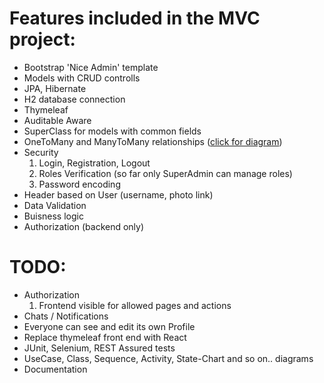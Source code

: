 # Features included in the MVC project:
  - Bootstrap 'Nice Admin' template
  - Models with CRUD controlls
  - JPA, Hibernate
  - H2 database connection
  - Thymeleaf
  - Auditable Aware
  - SuperClass for models with common fields
  - OneToMany and ManyToMany relationships ([click for diagram](https://github.com/Petar-I-Ivanov/rent-a-car/blob/main/diagrams/ERDiagram.jpg))
  - Security
    1. Login, Registration, Logout
    2. Roles Verification (so far only SuperAdmin can manage roles)
    3. Password encoding
  - Header based on User (username, photo link)
  - Data Validation
  - Buisness logic
  - Authorization (backend only)

# TODO:
  - Authorization
  	  1. Frontend visible for allowed pages and actions
  - Chats / Notifications
  - Everyone can see and edit its own Profile
  - Replace thymeleaf front end with React
  - JUnit, Selenium, REST Assured tests
  - UseCase, Class, Sequence, Activity, State-Chart and so on.. diagrams
  - Documentation
